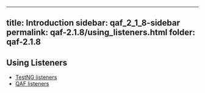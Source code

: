 
---
title: Introduction
sidebar: qaf_2_1_8-sidebar
permalink: qaf-2.1.8/using_listeners.html
folder: qaf-2.1.8
---

## Using Listeners

* [TestNG listeners](https://confluence.infostretch.com/display/QAF217/TestNG+listeners)
* [QAF listeners](https://confluence.infostretch.com/display/QAF217/QAF+listeners)
